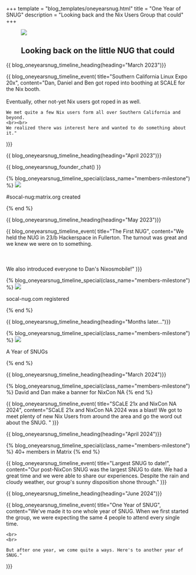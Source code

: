 +++
template = "blog_templates/oneyearsnug.html"
title = "One Year of SNUG"
description = "Looking back and the Nix Users Group that could"
+++

<figure class="snug-oneyear-banner">
<img src="/blog/one-year-snug/banner.png">

<h2 class="title font-preston-one">Looking back on the little NUG that could</h2>
</figure>

<div class="timeline">
<div class="timeline-content content">

{{ blog_oneyearsnug_timeline_heading(heading="March 2023")}}

{{ blog_oneyearsnug_timeline_event(
    title="Southern California Linux Expo 20x", 
    content="Dan, Daniel and Ben got roped into boothing at SCALE for the Nix booth. <br><br> 
    Eventually, other not-yet Nix users got roped in as well.

    We met quite a few Nix users form all over Southern California and beyond.
    <br><br>
    We realized there was interest here and wanted to do something about it."
)}}

{{ blog_oneyearsnug_timeline_heading(heading="April 2023")}}

{{ blog_oneyearsnug_founder_chat() }}


{% blog_oneyearsnug_timeline_special(class_name="members-milestone") %}
    <img src="/blog/one-year-snug/computer_message_app.png">
    <p>#socal-nug:matrix.org created</p>
{% end %}


{{ blog_oneyearsnug_timeline_heading(heading="May 2023")}}

{{ blog_oneyearsnug_timeline_event(
    title="The First NUG", 
    content="We held the NUG in 23/b Hackerspace in Fullerton. The turnout was great and we 
    knew we were on to something. 
    <br>   
    <br>   
    We also introduced everyone to Dan's Nixosmobile!"
)}}

{% blog_oneyearsnug_timeline_special(class_name="members-milestone") %}
<img src="/blog/one-year-snug/internet.jpg">

<p>socal-nug.com registered</p>
{% end %}

{{ blog_oneyearsnug_timeline_heading(heading="Months later...")}}

{% blog_oneyearsnug_timeline_special(class_name="members-milestone") %}
<img src="/blog/one-year-snug/snug-memories.jpg">
<p>A Year of SNUGs</p>
{% end %}

{{ blog_oneyearsnug_timeline_heading(heading="March 2024")}}

{% blog_oneyearsnug_timeline_special(class_name="members-milestone") %}
David and Dan make a banner for NixCon NA
{% end %}

{{ blog_oneyearsnug_timeline_event(
    title="SCaLE 21x and NixCon NA 2024", 
    content="SCaLE 21x and NixCon NA 2024 was a blast! We got to meet plenty of new 
    Nix Users from around the area and go the word out about the SNUG.
    "
)}}

{{ blog_oneyearsnug_timeline_heading(heading="April 2024")}}

{% blog_oneyearsnug_timeline_special(class_name="members-milestone") %}
    <span class="count">40+</span>
    <span class="word">members in Matrix</span>
{% end %}

{{ blog_oneyearsnug_timeline_event(
    title="Largest SNUG to date!", 
    content="Our post-NixCon SNUG was the largest SNUG to date. We had a great time and we were able to share our experiences. Despite the rain and cloudy weather, our group's sunny disposition shone through."
)}}

{{ blog_oneyearsnug_timeline_heading(heading="June 2024")}}

{{ blog_oneyearsnug_timeline_event(
    title="One Year of SNUG", 
    content="We've made it to one whole year of SNUG. When we first started the group, 
    we were expecting the same 4 people to attend every single time.

    <br>
    <br>
    
    But after one year, we come quite a ways. Here's to another year of SNUG."
)}}


</div>
</div>